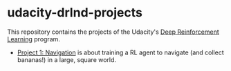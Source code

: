 # udacity-drlnd-projects

This repository contains the projects of the Udacity's [Deep Reinforcement Learning](https://www.udacity.com/course/deep-reinforcement-learning-nanodegree--nd893) program.

* [Project 1: Navigation](p1_navigation) is about training a RL agent to navigate (and collect bananas!) in a large, square world. 



